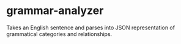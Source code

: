 # grammar-analyzer
Takes an English sentence and parses into JSON representation of grammatical categories and relationships.
